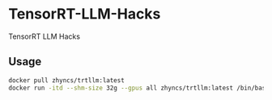 # TensorRT-LLM-Hacks
TensorRT LLM Hacks

## Usage

```bash
docker pull zhyncs/trtllm:latest
docker run -itd --shm-size 32g --gpus all zhyncs/trtllm:latest /bin/bash
```
